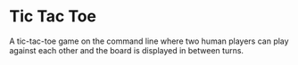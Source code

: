 # Tic Tac Toe

A tic-tac-toe game on the command line where two human players can play against each other and the board is displayed in between turns.
